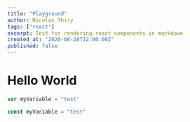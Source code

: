 ```yaml
---
title: "Playground"
author: Nicolas Thiry
tags: ["react"]
excerpt: Test for rendering react components in markdown
created_at: "2020-08-28T12:00:00Z"
published: false
---
```


# Hello World

<SyntaxComparaison>

```javascript
var myVariable = "test"
```

```javascript
const myVariable = "test"
```

</SyntaxComparaison>
